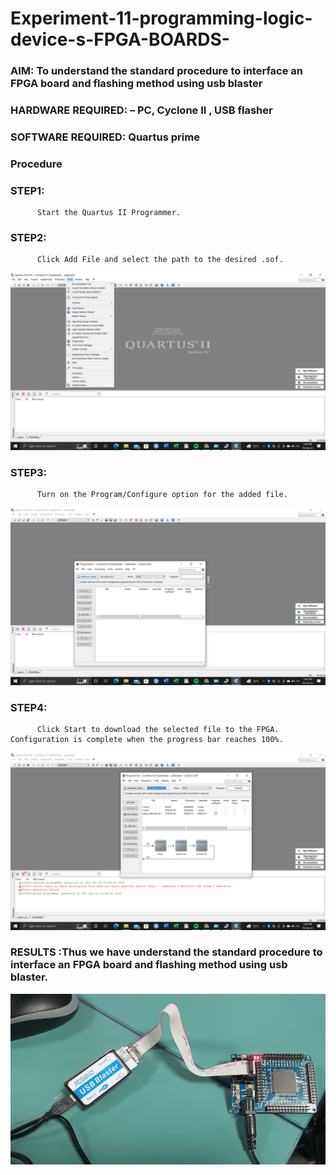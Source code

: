 # Experiment-11-programming-logic-device-s-FPGA-BOARDS-
 ### AIM: To understand the standard procedure to interface an FPGA board and flashing method using usb blaster 

### HARDWARE REQUIRED:  – PC, Cyclone II , USB flasher
### SOFTWARE REQUIRED:   Quartus prime
### Procedure 
### STEP1:
          Start the Quartus II Programmer.
### STEP2:
          Click Add File and select the path to the desired .sof.
![](https://github.com/VishalGowthaman/Experiment-11-programming-logic-device-s-FPGA-BOARDS-/blob/main/Screenshot%20(57).png)
### STEP3:
          Turn on the Program/Configure option for the added file.
![](https://github.com/VishalGowthaman/Experiment-11-programming-logic-device-s-FPGA-BOARDS-/blob/main/Screenshot%20(58).png)
### STEP4:
          Click Start to download the selected file to the FPGA. Configuration is complete when the progress bar reaches 100%.
![](https://github.com/VishalGowthaman/Experiment-11-programming-logic-device-s-FPGA-BOARDS-/blob/main/Screenshot%20(59).png)
 
### RESULTS :Thus we have understand the standard procedure to interface an FPGA board and flashing method using usb blaster. 

![](https://github.com/VishalGowthaman/Experiment-11-programming-logic-device-s-FPGA-BOARDS-/blob/main/WhatsApp%20Image%202022-06-16%20at%204.06.22%20PM.jpeg)
